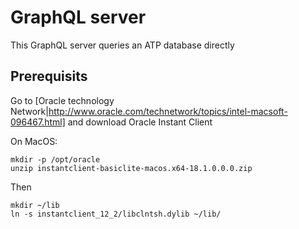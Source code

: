# GraphQL server

This GraphQL server queries an ATP database directly

## Prerequisits

Go to [Oracle technology Network|http://www.oracle.com/technetwork/topics/intel-macsoft-096467.html] and download Oracle Instant Client

On MacOS:
```
mkdir -p /opt/oracle
unzip instantclient-basiclite-macos.x64-18.1.0.0.0.zip
```
Then
```
mkdir ~/lib
ln -s instantclient_12_2/libclntsh.dylib ~/lib/
```
